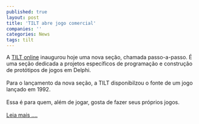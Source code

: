```yaml
---
published: true
layout: post
title: 'TILT abre jogo comercial'
companies: ''
categories: News
tags: tilt
---
```

A <a href="{{ site.baseurl }}/index.php?p=cl&amp;t=19&amp;idu=29">TILT online</a>
 inaugurou hoje uma nova se&ccedil;&atilde;o, chamada passo-a-passo. &Eacute; uma se&ccedil;&atilde;o dedicada a projetos espec&iacute;ficos de programa&ccedil;&atilde;o e constru&ccedil;&atilde;o de prot&oacute;tipos de jogos em Delphi.<br /><br />Para o lan&ccedil;amento da nova se&ccedil;&atilde;o, a TILT disponibilzou o fonte de um jogo lan&ccedil;ado em 1992.<br /><br />Essa &eacute; para quem, al&eacute;m de jogar, gosta de fazer seus pr&oacute;prios jogos.<br /><br /><a href="{{ site.baseurl }}/index.php?p=c&amp;id=245">Leia mais ....</a>

